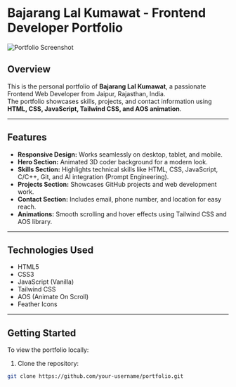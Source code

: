 # Bajarang Lal Kumawat - Frontend Developer Portfolio

![Portfolio Screenshot](path/to/screenshot.png)

## Overview
This is the personal portfolio of **Bajarang Lal Kumawat**, a passionate Frontend Web Developer from Jaipur, Rajasthan, India.  
The portfolio showcases skills, projects, and contact information using **HTML, CSS, JavaScript, Tailwind CSS, and AOS animation**.

---

## Features
- **Responsive Design:** Works seamlessly on desktop, tablet, and mobile.
- **Hero Section:** Animated 3D coder background for a modern look.
- **Skills Section:** Highlights technical skills like HTML, CSS, JavaScript, C/C++, Git, and AI integration (Prompt Engineering).
- **Projects Section:** Showcases GitHub projects and web development work.
- **Contact Section:** Includes email, phone number, and location for easy reach.
- **Animations:** Smooth scrolling and hover effects using Tailwind CSS and AOS library.

---

## Technologies Used
- HTML5
- CSS3
- JavaScript (Vanilla)
- Tailwind CSS
- AOS (Animate On Scroll)
- Feather Icons

---

## Getting Started
To view the portfolio locally:

1. Clone the repository:
```bash
git clone https://github.com/your-username/portfolio.git
